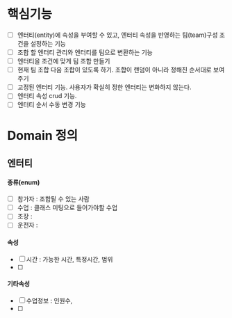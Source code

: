 # 핵심기능
- [ ] 엔터티(entity)에 속성을 부여할 수 있고, 엔터티 속성을 반영하는 팀(team)구성 조건을 설정하는 기능
- [ ] 조합 할 엔터티 관리와 엔터티를 팀으로 변환하는 기능
- [ ] 엔터티을 조건에 맞게 팀 조합 만들기
- [ ] 현재 팀 조합 다음 조합이 있도록 하기. 조합이 랜덤이 아니라 정해진 순서대로 보여주기
- [ ] 고정된 엔터티 기능. 사용자가 확실히 정한 엔터티는 변화하지 않는다.
- [ ] 엔터티 속성 crud 기능.
- [ ] 엔터티 순서 수동 변경 기능

# Domain 정의
## 엔터티
#### 종류(enum)
- [ ] 참가자 : 조합될 수 있는 사람
- [ ] 수업 : 클래스 미팅으로 들어가야할 수업
- [ ] 조장 :
- [ ] 운전자 :
#### 속성
- [ ] 시간 : 가능한 시간, 특정시간, 범위
- [ ] 

#### 기타속성
- [ ] 수업정보 : 인원수, 
- [ ] 
